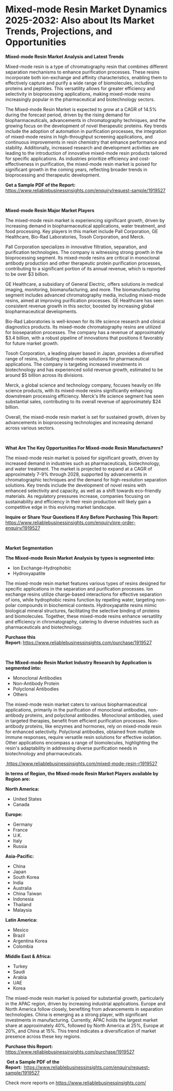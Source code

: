 <p><h1>Mixed-mode Resin Market Dynamics 2025-2032: Also about Its Market Trends, Projections, and Opportunities</h1></p><p><strong>Mixed-mode Resin Market Analysis and Latest Trends</strong></p>
<p><p>Mixed-mode resin is a type of chromatography resin that combines different separation mechanisms to enhance purification processes. These resins incorporate both ion-exchange and affinity characteristics, enabling them to effectively capture and purify a wide range of biomolecules, including proteins and peptides. This versatility allows for greater efficiency and selectivity in bioprocessing applications, making mixed-mode resins increasingly popular in the pharmaceutical and biotechnology sectors.</p><p>The Mixed-mode Resin Market is expected to grow at a CAGR of 14.5% during the forecast period, driven by the rising demand for biopharmaceuticals, advancements in chromatography techniques, and the growing focus on the development of novel therapeutic proteins. Key trends include the adoption of automation in purification processes, the integration of mixed-mode resins in high-throughput screening applications, and continuous improvements in resin chemistry that enhance performance and stability. Additionally, increased research and development activities are leading to the introduction of innovative mixed-mode resin products tailored for specific applications. As industries prioritize efficiency and cost-effectiveness in purification, the mixed-mode resin market is poised for significant growth in the coming years, reflecting broader trends in bioprocessing and therapeutic development.</p></p>
<p><strong>Get a Sample PDF of the Report:&nbsp;</strong> <a href="https://www.reliablebusinessinsights.com/enquiry/request-sample/1919527?utm_campaign=2132&utm_medium=2&utm_source=Github&utm_content=ia&utm_term=04022025&utm_id=mixed-mode-resin">https://www.reliablebusinessinsights.com/enquiry/request-sample/1919527</a></p>
<p>&nbsp;</p>
<p><strong>Mixed-mode Resin Major Market Players</strong></p>
<p><p>The mixed-mode resin market is experiencing significant growth, driven by increasing demand in biopharmaceutical applications, water treatment, and food processing. Key players in this market include Pall Corporation, GE Healthcare, Bio-Rad Laboratories, Tosoh Corporation, and Merck.</p><p>Pall Corporation specializes in innovative filtration, separation, and purification technologies. The company is witnessing strong growth in the bioprocessing segment. Its mixed-mode resins are critical in monoclonal antibody production and other therapeutic protein purification processes, contributing to a significant portion of its annual revenue, which is reported to be over $3 billion.</p><p>GE Healthcare, a subsidiary of General Electric, offers solutions in medical imaging, monitoring, biomanufacturing, and more. The biomanufacturing segment includes advanced chromatography media, including mixed-mode resins, aimed at improving purification processes. GE Healthcare has seen consistent revenue growth in this sector, boosted by increasing global biopharmaceutical developments.</p><p>Bio-Rad Laboratories is well-known for its life science research and clinical diagnostics products. Its mixed-mode chromatography resins are utilized for bioseparation processes. The company has a revenue of approximately $3.4 billion, with a robust pipeline of innovations that positions it favorably for future market growth.</p><p>Tosoh Corporation, a leading player based in Japan, provides a diversified range of resins, including mixed-mode solutions for pharmaceutical applications. The company is targeting increased investments in biotechnology and has experienced solid revenue growth, estimated to be around $5 billion across its divisions.</p><p>Merck, a global science and technology company, focuses heavily on life science products, with its mixed-mode resins significantly enhancing downstream processing efficiency. Merck's life science segment has seen substantial sales, contributing to its overall revenue of approximately $24 billion.</p><p>Overall, the mixed-mode resin market is set for sustained growth, driven by advancements in bioprocessing technologies and increasing demand across various sectors.</p></p>
<p>&nbsp;</p>
<p><strong>What Are The Key Opportunities For Mixed-mode Resin Manufacturers?</strong></p>
<p><p>The mixed-mode resin market is poised for significant growth, driven by increased demand in industries such as pharmaceuticals, biotechnology, and water treatment. The market is projected to expand at a CAGR of approximately 7-9% through 2028, supported by advancements in chromatographic techniques and the demand for high-resolution separation solutions. Key trends include the development of novel resins with enhanced selectivity and capacity, as well as a shift towards eco-friendly materials. As regulatory pressures increase, companies focusing on sustainability and efficiency in their resin production will likely gain a competitive edge in this evolving market landscape.</p></p>
<p><strong>Inquire or Share Your Questions If Any Before Purchasing This Report:</strong> <a href="https://www.reliablebusinessinsights.com/enquiry/pre-order-enquiry/1919527?utm_campaign=2132&utm_medium=2&utm_source=Github&utm_content=ia&utm_term=04022025&utm_id=mixed-mode-resin">https://www.reliablebusinessinsights.com/enquiry/pre-order-enquiry/1919527</a></p>
<p>&nbsp;</p>
<p><strong>Market Segmentation</strong></p>
<p><strong>The Mixed-mode Resin Market Analysis by types is segmented into:</strong></p>
<p><ul><li>Ion Exchange-Hydrophobic</li><li>Hydroxyapatite</li></ul></p>
<p><p>The mixed-mode resin market features various types of resins designed for specific applications in the separation and purification processes. Ion exchange resins utilize charge-based interactions for effective separation of ions, while hydrophobic resins function by repelling water, targeting non-polar compounds in biochemical contexts. Hydroxyapatite resins mimic biological mineral structures, facilitating the selective binding of proteins and biomolecules. Together, these mixed-mode resins enhance versatility and efficiency in chromatography, catering to diverse industries such as pharmaceuticals and biotechnology.</p></p>
<p><strong>Purchase this Report:&nbsp;</strong><a href="https://www.reliablebusinessinsights.com/purchase/1919527?utm_campaign=2132&utm_medium=2&utm_source=Github&utm_content=ia&utm_term=04022025&utm_id=mixed-mode-resin">https://www.reliablebusinessinsights.com/purchase/1919527</a></p>
<p>&nbsp;</p>
<p><strong>The Mixed-mode Resin Market Industry Research by Application is segmented into:</strong></p>
<p><ul><li>Monoclonal Antibodies</li><li>Non-Antibody Protein</li><li>Polyclonal Antibodies</li><li>Others</li></ul></p>
<p><p>The mixed-mode resin market caters to various biopharmaceutical applications, primarily in the purification of monoclonal antibodies, non-antibody proteins, and polyclonal antibodies. Monoclonal antibodies, used in targeted therapies, benefit from efficient purification processes. Non-antibody proteins, like enzymes and hormones, rely on mixed-mode resin for enhanced selectivity. Polyclonal antibodies, obtained from multiple immune responses, require versatile resin solutions for effective isolation. Other applications encompass a range of biomolecules, highlighting the resin's adaptability in addressing diverse purification needs in biotechnology and pharmaceuticals.</p></p>
<p><a href="https://www.reliablebusinessinsights.com/mixed-mode-resin-r1919527?utm_campaign=2132&utm_medium=2&utm_source=Github&utm_content=ia&utm_term=04022025&utm_id=mixed-mode-resin">&nbsp;https://www.reliablebusinessinsights.com/mixed-mode-resin-r1919527</a></p>
<p><strong>In terms of Region, the Mixed-mode Resin Market Players available by Region are:</strong></p>
<p>
    <p> <strong> North America: </strong>
        <ul>
            <li>United States</li>
            <li>Canada</li>
        </ul>
        </p> 
    <p> <strong> Europe: </strong>
        <ul>
            <li>Germany</li>
            <li>France</li>
            <li>U.K.</li>
            <li>Italy</li>
            <li>Russia</li>
        </ul>
        </p> 
    <p> <strong> Asia-Pacific: </strong>
        <ul>
            <li>China</li>
            <li>Japan</li>
            <li>South Korea</li>
            <li>India</li>
            <li>Australia</li>
            <li>China Taiwan</li>
            <li>Indonesia</li>
            <li>Thailand</li>
            <li>Malaysia</li>
        </ul>
        </p> 
    <p> <strong> Latin America: </strong>
        <ul>
            <li>Mexico</li>
            <li>Brazil</li>
            <li>Argentina Korea</li>
            <li>Colombia</li>
        </ul>
        </p> 
    <p> <strong> Middle East & Africa: </strong>
        <ul>
            <li>Turkey</li>
            <li>Saudi</li>
            <li>Arabia</li>
            <li>UAE</li>
            <li>Korea</li>
        </ul>
    </p>
    </p>
<p><p>The mixed-mode resin market is poised for substantial growth, particularly in the APAC region, driven by increasing industrial applications. Europe and North America follow closely, benefiting from advancements in separation technologies. China is emerging as a strong player, with significant investments in manufacturing. Currently, APAC holds the largest market share at approximately 40%, followed by North America at 25%, Europe at 20%, and China at 15%. This trend indicates a diversification of market presence across these key regions.</p></p>
<p><strong>Purchase this Report: </strong><a href="https://www.reliablebusinessinsights.com/purchase/1919527?utm_campaign=2132&utm_medium=2&utm_source=Github&utm_content=ia&utm_term=04022025&utm_id=mixed-mode-resin">https://www.reliablebusinessinsights.com/purchase/1919527</a></p>
<p>&nbsp;<strong>Get a Sample PDF of the Report:&nbsp;&nbsp;</strong><a href="https://www.reliablebusinessinsights.com/enquiry/request-sample/1919527?utm_campaign=2132&utm_medium=2&utm_source=Github&utm_content=ia&utm_term=04022025&utm_id=mixed-mode-resin">https://www.reliablebusinessinsights.com/enquiry/request-sample/1919527</a></p>
<p><strong></strong></p>
<p>Check more reports on <a href="https://www.reliablebusinessinsights.com/?utm_campaign=2132&utm_medium=2&utm_source=Github&utm_content=ia&utm_term=04022025&utm_id=mixed-mode-resin">https://www.reliablebusinessinsights.com/</a></p>